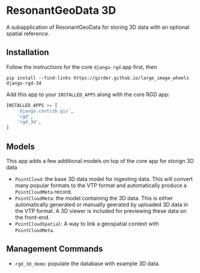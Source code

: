 # ResonantGeoData 3D

A subapplication of ResonantGeoData for storing 3D data with an optional
spatial reference.


## Installation

Follow the instructions for the core `django-rgd` app first, then

```
pip install --find-links https://girder.github.io/large_image_wheels django-rgd-3d
```

Add this app to your `INSTALLED_APPS` along with the core RGD app:

```py
INSTALLED_APPS += [
    'django.contrib.gis',
    'rgd',
    'rgd_3d',
]
```


## Models

This app adds a few additional models on top of the core app for storign 3D data

- `PointCloud`: the base 3D data model for ingesting data. This will convert many popular formats to the VTP format and automatically produce a `PointCloudMeta` record.
- `PointCloudMeta`: the model containing the 3D data. This is either automatically generated or manually geerated by uploaded 3D data in the VTP format. A 3D viewer is included for previewing these data on the front-end.
- `PointCloudSpatial`: A way to link a geospatial context with `PointCloudMeta`.


## Management Commands

- `rgd_3d_demo`: populate the database with example 3D data.
